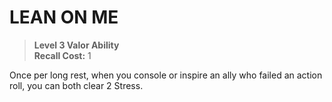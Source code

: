 # LEAN ON ME

> **Level 3 Valor Ability**  
> **Recall Cost:** 1

Once per long rest, when you console or inspire an ally who failed an action roll, you can both clear 2 Stress.
